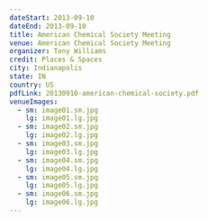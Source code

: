 ```yaml
---
dateStart: 2013-09-10
dateEnd: 2013-09-10
title: American Chemical Society Meeting
venue: American Chemical Society Meeting
organizer: Tony Williams
credit: Places & Spaces
city: Indianapolis
state: IN
country: US
pdfLink: 20130910-american-chemical-society.pdf
venueImages:
  - sm: image01.sm.jpg
    lg: image01.lg.jpg
  - sm: image02.sm.jpg
    lg: image02.lg.jpg
  - sm: image03.sm.jpg
    lg: image03.lg.jpg
  - sm: image04.sm.jpg
    lg: image04.lg.jpg
  - sm: image05.sm.jpg
    lg: image05.lg.jpg
  - sm: image06.sm.jpg
    lg: image06.lg.jpg
---
```

